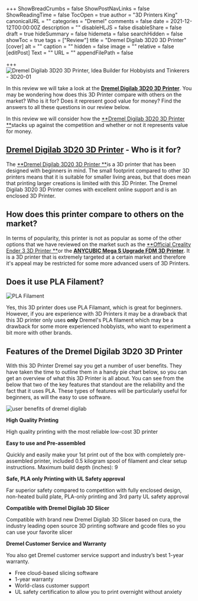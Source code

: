 +++
ShowBreadCrumbs = false
ShowPostNavLinks = false
ShowReadingTime = false
TocOpen = true
author = "3D Printers King"
canonicalURL = ""
categories = "Dremel"
comments = false
date = 2021-12-12T00:00:00Z
description = ""
disableHLJS = false
disableShare = false
draft = true
hideSummary = false
hidemeta = false
searchHidden = false
showToc = true
tags = ["Review"]
title = "Dremel Digilab 3D20 3D Printer"
[cover]
alt = ""
caption = ""
hidden = false
image = ""
relative = false
[editPost]
Text = ""
URL = ""
appendFilePath = false

+++
![Dremel Digilab 3D20 3D Printer, Idea Builder for Hobbyists and Tinkerers - 3D20-01](https://images-na.ssl-images-amazon.com/images/I/61sxgDeAd9L._AC_UL604_SR604,400_.jpg)

In this review we will take a look at the [**Dremel Digilab 3D20 3D Printer**](#).  You may be wondering how does this 3D Printer compare with others on the market? Who is it for? Does it represent good value for money?  Find the answers to all these questions in our review below.

In this review we will consider how the [**Dremel Digilab 3D20 3D Printer **](#)stacks up against the competition and whether or not it represents value for money.

## [**Dremel Digilab 3D20 3D Printer**](#) **- Who is it for?**

The [**Dremel Digilab 3D20 3D Printer **](#)is a 3D printer that has been designed with beginners in mind.  The small footprint compared to other 3D printers means that it is suitable for smaller living areas, but that does mean that printing larger creations is limited with this 3D Printer.  The Dremel Digilab 3D20 3D Printer comes with excellent online support and is an enclosed 3D Printer.

## How does this printer compare to others on the market?

In terms of popularity, this printer is not as popular as some of the other options that we have reviewed on the market such as the [**Official Creality Ender 3 3D Printer **](/posts/official-creality-ender-3-3d-printer/)or the [**ANYCUBIC Mega S Upgrade FDM 3D Printer**](posts/anycubic-mega-s-upgrade-fdm-3d-printer/).  It is a 3D printer that is extremely targeted at a certain market and therefore it's appeal may be restricted for some more advanced users of 3D Printers. 

## Does it use PLA Filament?

![PLA Filament](https://m.media-amazon.com/images/S/aplus-media/vc/2b0805ad-b8db-44d1-af61-74e0f87a2e7f._SL220__.jpg "PLA Filament")

Yes, this 3D printer does use PLA Filamant, which is great for beginners.  However, if you are experience with 3D Printers it may be a drawback that this 3D printer only uses **only** Dremel's PLA filament which may be a drawback for some more experienced hobbyists, who want to experiment a bit more with other brands.

## **Features of the Dremel Digilab 3D20 3D Printer**

With this 3D Printer Dremel say you get a number of user benefits.  They have taken the time to outline them in a handy pie chart below, so you can get an overview of what this 3D Printer is all about.  You can see from the below that two of the key features that standout are the reliability and the fact that it uses PLA.  These types of features will be particularly useful for beginners, as will the easy to use software.   

![user benefits of dremel digilab](https://m.media-amazon.com/images/S/aplus-media/vc/bbd54842-32c5-4ae0-9fb9-627002513c99._SR285,285_.jpg "user benefits of dremel digilab")

**High Quality Printing**

High quality printing with the most reliable low-cost 3D printer

**Easy to use and Pre-assembled**

Quickly and easily make your 1st print out of the box with completely pre-assembled printer, included 0.5 kilogram spool of filament and clear setup instructions. Maximum build depth (inches): 9

**Safe, PLA only Printing with UL Safety approval**

Far superior safety compared to competition with fully enclosed design, non-heated build plate, PLA-only printing and 3rd party UL safety approval

**Compatible with Dremel Digilab 3D Slicer**

Compatible with brand new Dremel Digilab 3D Slicer based on cura, the industry leading open source 3D printing software and gcode files so you can use your favorite slicer

**Dremel Customer Service and Warranty**

You also get Dremel customer service support and industry’s best 1-year warranty. 

* Free cloud-based slicing software
* 1-year warranty
* World-class customer support
* UL safety certification to allow you to print overnight without anxiety